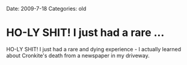 Date: 2009-7-18
Categories: old

# HO-LY SHIT! I just had a rare ...

HO-LY SHIT! I just had a rare and dying experience - I actually learned about Cronkite's death from a newspaper in my driveway.
